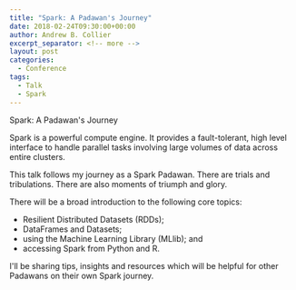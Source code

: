 ```yaml
---
title: "Spark: A Padawan's Journey"
date: 2018-02-24T09:30:00+00:00
author: Andrew B. Collier
excerpt_separator: <!-- more -->
layout: post
categories:
  - Conference
tags:
  - Talk
  - Spark
---
```


<div class="talk">
	<div class="title">
	Spark: A Padawan's Journey
	</div>
	<div class="abstract">
	<p>Spark is a powerful compute engine. It provides a fault-tolerant, high level interface to handle parallel tasks involving large volumes of data across entire clusters.</p>
	<p>This talk follows my journey as a Spark Padawan. There are trials and tribulations. There are also moments of triumph and glory.</p>
	<p>There will be a broad introduction to the following core topics:</p>
	<ul>
		<li> Resilient Distributed Datasets (RDDs);</li>
		<li> DataFrames and Datasets;</li>
		<li> using the Machine Learning Library (MLlib); and</li>
		<li> accessing Spark from Python and R.</li>
	</ul>
	<p>I'll be sharing tips, insights and resources which will be helpful for other Padawans on their own Spark journey.</p>
	</div>
</div>